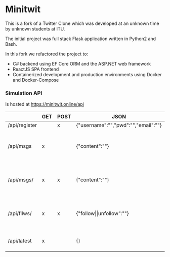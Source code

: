 # Minitwit

This is a fork of a Twitter Clone which was developed at an unknown time by unknown students at ITU.

The initial project was full stack Flask application written in Python2 and Bash.

In this fork we refactored the project to:

- C# backend using EF Core ORM and the ASP.NET web framework
- ReactJS SPA frontend
- Containerized development and production environments using Docker and Docker-Compose

### Simulation API

Is hosted at https://minitwit.online/api

|                       | GET | POST | JSON                                | Notes                            |
|-----------------------|-----|------|-------------------------------------|----------------------------------|
| /api/register         |     | x    | {"username":"","pwd":"","email":""} |                                  |
| /api/msgs             | x   |      | {"content":""}                      | Get requests require JSON field  |
| /api/msgs/<username>  | x   | x    | {"content":""}                      | Get requests require JSON field  |
| /api/fllws/<username> | x   | x    | {"follow\|\|unfollow":"<username>"} | Get requests require JSON field  |
| /api/latest           | x   |      | {}                                  | Does not work                    |



